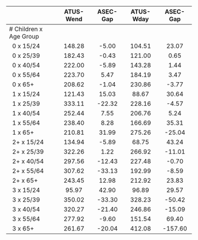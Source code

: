 
|                      |    ATUS-Wend |     ASEC-Gap |    ATUS-Wday |     ASEC-Gap |
| -------------------- | :----------: | :----------: | :----------: | :----------: |
| # Children x Age Group |              |              |              |              |
| &nbsp;&nbsp;0 x 15/24 |       148.28 |        -5.00 |       104.51 |        23.07 |
| &nbsp;&nbsp;0 x 25/39 |       182.43 |        -0.43 |       121.00 |         0.65 |
| &nbsp;&nbsp;0 x 40/54 |       222.00 |        -5.89 |       143.28 |         1.44 |
| &nbsp;&nbsp;0 x 55/64 |       223.70 |         5.47 |       184.19 |         3.47 |
| &nbsp;&nbsp;0 x 65+  |       208.62 |        -1.04 |       230.86 |        -3.77 |
| &nbsp;&nbsp;1 x 15/24 |       121.43 |        15.03 |        88.67 |        30.64 |
| &nbsp;&nbsp;1 x 25/39 |       333.11 |       -22.32 |       228.16 |        -4.57 |
| &nbsp;&nbsp;1 x 40/54 |       252.44 |         7.55 |       206.76 |         5.24 |
| &nbsp;&nbsp;1 x 55/64 |       238.40 |         8.28 |       166.69 |        35.31 |
| &nbsp;&nbsp;1 x 65+  |       210.81 |        31.99 |       275.26 |       -25.04 |
| &nbsp;&nbsp;2+ x 15/24 |       134.94 |        -5.89 |        68.75 |        43.24 |
| &nbsp;&nbsp;2+ x 25/39 |       322.26 |         1.22 |       266.92 |       -11.01 |
| &nbsp;&nbsp;2+ x 40/54 |       297.56 |       -12.43 |       227.48 |        -0.70 |
| &nbsp;&nbsp;2+ x 55/64 |       307.62 |       -33.13 |       192.99 |        -8.59 |
| &nbsp;&nbsp;2+ x 65+ |       243.45 |        12.98 |       212.92 |        23.83 |
| &nbsp;&nbsp;3 x 15/24 |        95.97 |        42.90 |        96.89 |        29.57 |
| &nbsp;&nbsp;3 x 25/39 |       350.02 |       -33.30 |       328.23 |       -50.42 |
| &nbsp;&nbsp;3 x 40/54 |       320.27 |       -21.40 |       246.86 |       -15.09 |
| &nbsp;&nbsp;3 x 55/64 |       277.92 |        -9.60 |       151.54 |        69.40 |
| &nbsp;&nbsp;3 x 65+  |       261.67 |       -20.04 |       412.08 |      -157.60 |

